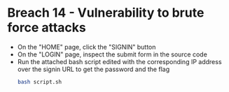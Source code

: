 # Breach 14 - Vulnerability to brute force attacks
- On the "HOME" page, click the "SIGNIN" button
- On the "LOGIN" page, inspect the submit form in the source code
- Run the attached bash script edited with the corresponding IP address over the signin URL to get the password and the flag
    ```sh
    bash script.sh
    ```
